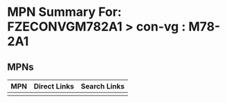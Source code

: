 



# MPN Summary For: FZECONVGM782A1 > con-vg : M78-2A1

## MPNs
  

|MPN|Direct Links|Search Links|
| :--- | :--- | :--- |
||||
